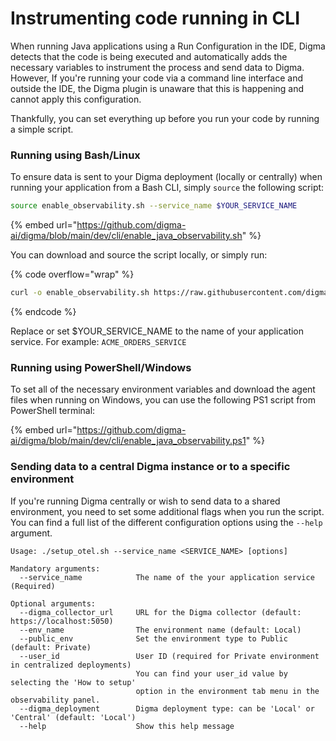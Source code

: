 # Instrumenting code running in CLI

When running Java applications using a Run Configuration in the IDE, Digma detects that the code is being executed and automatically adds the necessary variables to instrument the process and send data to Digma. However,  If you're running your code via a command line interface and outside the IDE, the Digma plugin is unaware that this is happening and cannot apply this configuration.

Thankfully, you can set everything up before you run your code by running a simple script.

### Running using Bash/Linux

To ensure data is sent to your Digma deployment (locally or centrally) when running your application from a Bash CLI, simply `source` the following script:

```bash
source enable_observability.sh --service_name $YOUR_SERVICE_NAME
```

{% embed url="https://github.com/digma-ai/digma/blob/main/dev/cli/enable_java_observability.sh" %}

You can download and source the script locally, or simply run:

{% code overflow="wrap" %}
```bash
curl -o enable_observability.sh https://raw.githubusercontent.com/digma-ai/digma/main/dev/cli/enable_java_observability.sh && chmod +x enable_observability.sh && source enable_observability.sh --service_name $YOUR_SERVICE_NAME
```
{% endcode %}

Replace or set $YOUR\_SERVICE\_NAME to the name of your application service. For example: `ACME_ORDERS_SERVICE`

### Running using PowerShell/Windows

To set all of the necessary environment variables and download the agent files when running on Windows, you can use the following PS1 script from PowerShell terminal:

{% embed url="https://github.com/digma-ai/digma/blob/main/dev/cli/enable_java_observability.ps1" %}

### Sending data to a central Digma instance or to a specific environment

If you're running Digma centrally or wish to send data to a shared environment, you need to set some additional flags when you run the script. You can find a full list of the different configuration options using the `--help` argument.

```
Usage: ./setup_otel.sh --service_name <SERVICE_NAME> [options]

Mandatory arguments:
  --service_name            The name of the your application service (Required)

Optional arguments:
  --digma_collector_url     URL for the Digma collector (default: https://localhost:5050)
  --env_name                The environment name (default: Local)
  --public_env              Set the environment type to Public (default: Private)
  --user_id                 User ID (required for Private environment in centralized deployments)
                            You can find your user_id value by selecting the 'How to setup'
                            option in the environment tab menu in the observability panel.
  --digma_deployment        Digma deployment type: can be 'Local' or 'Central' (default: 'Local')
  --help                    Show this help message
```



